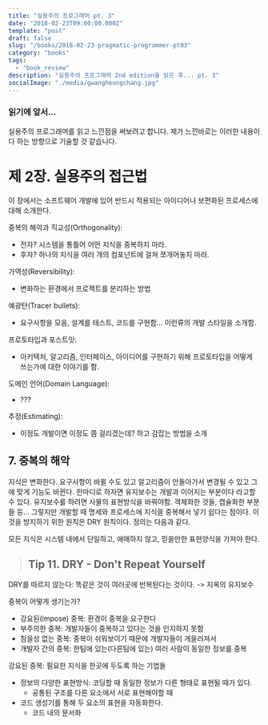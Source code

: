 ```yaml
---
title: "실용주의 프로그래머 pt. 3"
date: "2018-02-23T09:00:00.000Z"
template: "post"
draft: false
slug: "/books/2018-02-23-pragmatic-programmer-pt03"
category: "books"
tags:
  - "book_review"
description: "실용주의 프로그래머 2nd edition을 읽은 후... pt. 3"
socialImage: "./media/gwangheungchang.jpg"
---
```


### 읽기에 앞서...

실용주의 프로그래머를 읽고 느낀점을 써보려고 합니다. 제가 느낀바로는 이러한 내용이다 하는 방향으로 기술할 것 같습니다.

# 제 2장. 실용주의 접근법

이 장에서는 소프트웨어 개발에 있어 반드시 적용되는 아이디어나 보편화된 프로세스에 대해 소개한다.

중복의 해악과 직교성(Orthogonality):

- 전자? 시스템을 통틀어 어떤 지식을 중복하지 마라.
- 후자? 하나의 지식을 여러 개의 컴포넌트에 걸쳐 쪼개어놓지 마라.

가역성(Reversibility):

- 변화하는 환경에서 프로젝트를 분리하는 방법

예광탄(Tracer bullets):

- 요구사항을 모음, 설계를 테스트, 코드를 구현함... 이런류의 개발 스타일을 소개함.

프로토타입과 포스트잇:

- 아키텍처, 알고리즘, 인터페이스, 아이디어를 구현하기 위해 프로토타입을 어떻게 쓰는가에 대한 이야기를 함.

도메인 언어(Domain Language):

- ???

추정(Estimating):

- 이정도 개발이면 이정도 쯤 걸리겠는데? 하고 감잡는 방법을 소개

## 7. 중복의 해악

지식은 변화한다. 요구사항이 바뀔 수도 있고 알고리즘이 안돌아가서 변경될 수 있고 그에 맞게 기능도 바뀐다. 한마디로 하자면 유지보수는 개발과 이어지는 부분이다 라고할 수 있다.
유지보수를 하려면 사물의 표현방식을 바꿔야함. 객체화한 것들, 캡슐화한 부분들 등... 그렇지만 개발할 때 명세와 프로세스에 지식을 중복해서 넣기 쉽다는 점이다. 이것을 방지하기 위한 원칙은 DRY 원칙이다. 정의는 다음과 같다.

모든 지식은 시스템 내에서 단일하고, 애매하지 않고, 믿을만한 표현양식을 가져야 한다.

> ## Tip 11. DRY - Don't Repeat Yourself

DRY를 따르지 않는다: 똑같은 것이 여러곳에 반복된다는 것이다. -> 지옥의 유지보수

중복이 어떻게 생기는가?

- 강요된(impose) 중복: 환경이 중복을 요구한다
- 부주의한 중복: 개발자들이 중복하고 있다는 것을 인지하지 못함
- 참을성 없는 중복: 중복이 쉬워보이기 때문에 개발자들이 게을러져서
- 개발자 간의 중복: 한팀에 있는(다른팀에 있는) 여러 사람이 동일한 정보를 중복

강요된 중복:
필요한 지식을 한곳에 두도록 하는 기법들

- 정보의 다양한 표현방식: 코딩할 때 동일한 정보가 다른 형태로 표현될 때가 있다.
  - 공통된 구조를 다른 요소에서 서로 표현해야할 때
- 코드 생성기를 통해 두 요소의 표현을 자동화한다.
  - 코드 내의 문서화
